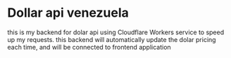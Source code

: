 # Dollar api venezuela

this is my backend for dolar api using Cloudflare Workers service to speed up my requests. this backend will automatically update the dolar pricing each time, and will be connected to frontend application
